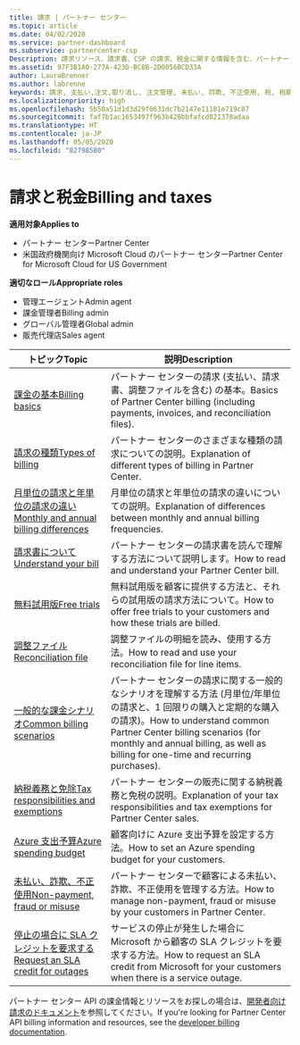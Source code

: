 ```yaml
---
title: 請求 | パートナー センター
ms.topic: article
ms.date: 04/02/2020
ms.service: partner-dashboard
ms.subservice: partnercenter-csp
Description: 請求リソース、請求書、CSP の請求、税金に関する情報を含む、パートナー センターの請求に関するトピックの一覧。
ms.assetid: 97F3B1A0-277A-423D-BC8B-2D0056BCD33A
author: LauraBrenner
ms.author: labrenne
keywords: 請求, 支払い,注文,取り消し, 注文管理, 未払い, 詐欺, 不正使用, 税, 税額控除, 調整ファイル, 調整用のファイル
ms.localizationpriority: high
ms.openlocfilehash: 5b50a51d1d3d29f0631dc7b2147e11181e719c87
ms.sourcegitcommit: faf7b1ac1653497f963b428bbfafcd821378adaa
ms.translationtype: HT
ms.contentlocale: ja-JP
ms.lasthandoff: 05/05/2020
ms.locfileid: "82798580"
---
```

# <a name="billing-and-taxes"></a><span data-ttu-id="1af65-104">請求と税金</span><span class="sxs-lookup"><span data-stu-id="1af65-104">Billing and taxes</span></span>

<span data-ttu-id="1af65-105">**適用対象**</span><span class="sxs-lookup"><span data-stu-id="1af65-105">**Applies to**</span></span>

- <span data-ttu-id="1af65-106">パートナー センター</span><span class="sxs-lookup"><span data-stu-id="1af65-106">Partner Center</span></span>
- <span data-ttu-id="1af65-107">米国政府機関向け Microsoft Cloud のパートナー センター</span><span class="sxs-lookup"><span data-stu-id="1af65-107">Partner Center for Microsoft Cloud for US Government</span></span>

<span data-ttu-id="1af65-108">**適切なロール**</span><span class="sxs-lookup"><span data-stu-id="1af65-108">**Appropriate roles**</span></span>

- <span data-ttu-id="1af65-109">管理エージェント</span><span class="sxs-lookup"><span data-stu-id="1af65-109">Admin agent</span></span>
- <span data-ttu-id="1af65-110">課金管理者</span><span class="sxs-lookup"><span data-stu-id="1af65-110">Billing admin</span></span>
- <span data-ttu-id="1af65-111">グローバル管理者</span><span class="sxs-lookup"><span data-stu-id="1af65-111">Global admin</span></span>
- <span data-ttu-id="1af65-112">販売代理店</span><span class="sxs-lookup"><span data-stu-id="1af65-112">Sales agent</span></span>

| <span data-ttu-id="1af65-113">トピック</span><span class="sxs-lookup"><span data-stu-id="1af65-113">Topic</span></span> | <span data-ttu-id="1af65-114">説明</span><span class="sxs-lookup"><span data-stu-id="1af65-114">Description</span></span> |
| ----- | ----------- |
| [<span data-ttu-id="1af65-115">課金の基本</span><span class="sxs-lookup"><span data-stu-id="1af65-115">Billing basics</span></span>](billing-basics.md) | <span data-ttu-id="1af65-116">パートナー センターの請求 (支払い、請求書、調整ファイルを含む) の基本。</span><span class="sxs-lookup"><span data-stu-id="1af65-116">Basics of Partner Center billing (including payments, invoices, and reconciliation files).</span></span> |
| [<span data-ttu-id="1af65-117">請求の種類</span><span class="sxs-lookup"><span data-stu-id="1af65-117">Types of billing</span></span>](billing-different-types.md) | <span data-ttu-id="1af65-118">パートナー センターのさまざまな種類の請求についての説明。</span><span class="sxs-lookup"><span data-stu-id="1af65-118">Explanation of different types of billing in Partner Center.</span></span> |
| [<span data-ttu-id="1af65-119">月単位の請求と年単位の請求の違い</span><span class="sxs-lookup"><span data-stu-id="1af65-119">Monthly and annual billing differences</span></span>](billing-annual-monthly.md) | <span data-ttu-id="1af65-120">月単位の請求と年単位の請求の違いについての説明。</span><span class="sxs-lookup"><span data-stu-id="1af65-120">Explanation of differences between monthly and annual billing frequencies.</span></span> |
| [<span data-ttu-id="1af65-121">請求書について</span><span class="sxs-lookup"><span data-stu-id="1af65-121">Understand your bill</span></span>](read-your-bill.md) | <span data-ttu-id="1af65-122">パートナー センターの請求書を読んで理解する方法について説明します。</span><span class="sxs-lookup"><span data-stu-id="1af65-122">How to read and understand your Partner Center bill.</span></span> |
| [<span data-ttu-id="1af65-123">無料試用版</span><span class="sxs-lookup"><span data-stu-id="1af65-123">Free trials</span></span>](offer-your-customers-trials-of-microsoft-products.md) | <span data-ttu-id="1af65-124">無料試用版を顧客に提供する方法と、それらの試用版の請求方法について。</span><span class="sxs-lookup"><span data-stu-id="1af65-124">How to offer free trials to your customers and how these trials are billed.</span></span> |
| [<span data-ttu-id="1af65-125">調整ファイル</span><span class="sxs-lookup"><span data-stu-id="1af65-125">Reconciliation file</span></span>](use-the-reconciliation-files.md) | <span data-ttu-id="1af65-126">調整ファイルの明細を読み、使用する方法。</span><span class="sxs-lookup"><span data-stu-id="1af65-126">How to read and use your reconciliation file for line items.</span></span> |
| [<span data-ttu-id="1af65-127">一般的な課金シナリオ</span><span class="sxs-lookup"><span data-stu-id="1af65-127">Common billing scenarios</span></span>](common-billing-scenarios.md) | <span data-ttu-id="1af65-128">パートナー センターの請求に関する一般的なシナリオを理解する方法 (月単位/年単位の請求と、1 回限りの購入と定期的な購入の請求)。</span><span class="sxs-lookup"><span data-stu-id="1af65-128">How to understand common Partner Center billing scenarios (for monthly and annual billing, as well as billing for one-time and recurring purchases).</span></span> |
| [<span data-ttu-id="1af65-129">納税義務と免除</span><span class="sxs-lookup"><span data-stu-id="1af65-129">Tax responsibilities and exemptions</span></span>](tax-and-tax-exemptions.md) | <span data-ttu-id="1af65-130">パートナー センターの販売に関する納税義務と免税の説明。</span><span class="sxs-lookup"><span data-stu-id="1af65-130">Explanation of your tax responsibilities and tax exemptions for Partner Center sales.</span></span> |
| [<span data-ttu-id="1af65-131">Azure 支出予算</span><span class="sxs-lookup"><span data-stu-id="1af65-131">Azure spending budget</span></span>](set-an-azure-spending-budget-for-your-customers.md) | <span data-ttu-id="1af65-132">顧客向けに Azure 支出予算を設定する方法。</span><span class="sxs-lookup"><span data-stu-id="1af65-132">How to set an Azure spending budget for your customers.</span></span> |
| [<span data-ttu-id="1af65-133">未払い、詐欺、不正使用</span><span class="sxs-lookup"><span data-stu-id="1af65-133">Non-payment, fraud or misuse</span></span>](non-payment--fraud--or-misuse.md) | <span data-ttu-id="1af65-134">パートナー センターで顧客による未払い、詐欺、不正使用を管理する方法。</span><span class="sxs-lookup"><span data-stu-id="1af65-134">How to manage non-payment, fraud or misuse by your customers in Partner Center.</span></span> |
| [<span data-ttu-id="1af65-135">停止の場合に SLA クレジットを要求する</span><span class="sxs-lookup"><span data-stu-id="1af65-135">Request an SLA credit for outages</span></span>](request-credit.md) | <span data-ttu-id="1af65-136">サービスの停止が発生した場合に Microsoft から顧客の SLA クレジットを要求する方法。</span><span class="sxs-lookup"><span data-stu-id="1af65-136">How to request an SLA credit from Microsoft for your customers when there is a service outage.</span></span> |

<span data-ttu-id="1af65-137">パートナー センター API の課金情報とリソースをお探しの場合は、[開発者向け請求のドキュメント](https://docs.microsoft.com/partner-center/develop/manage-billing)を参照してください。</span><span class="sxs-lookup"><span data-stu-id="1af65-137">If you're looking for Partner Center API billing information and resources, see the [developer billing documentation](https://docs.microsoft.com/partner-center/develop/manage-billing).</span></span>
